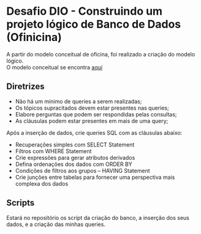 # Desafio DIO - Construindo um projeto lógico de Banco de Dados (Ofinicina)

A partir do modelo conceitual de oficina, foi realizado a criação do modelo lógico.   
O modelo conceitual se encontra [aqui](https://github.com/beatrizmaenisi/desafio_dio2)

## Diretrizes

- Não há um mínimo de queries a serem realizadas;
- Os tópicos supracitados devem estar presentes nas queries;
- Elabore perguntas que podem ser respondidas pelas consultas;
- As cláusulas podem estar presentes em mais de uma query;

Após a inserção de dados, crie queries SQL com as cláusulas abaixo:

- Recuperações simples com SELECT Statement
- Filtros com WHERE Statement
- Crie expressões para gerar atributos derivados
- Defina ordenações dos dados com ORDER BY
- Condições de filtros aos grupos – HAVING Statement
- Crie junções entre tabelas para fornecer uma perspectiva mais complexa dos dados

## Scripts
Estará no repositório os script da criação do banco, a inserção dos seus dados, e a criação das minhas queries.
